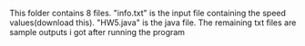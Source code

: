 This folder contains 8 files. 
"info.txt" is the input file containing the speed values(download this).
"HW5.java" is the java file.
The remaining txt files are sample outputs i got after running the program

